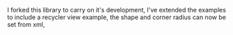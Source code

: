 I forked this library to carry on it's development, I've extended the examples to include a recycler view example, the shape  and corner radius can now be set from xml, 
